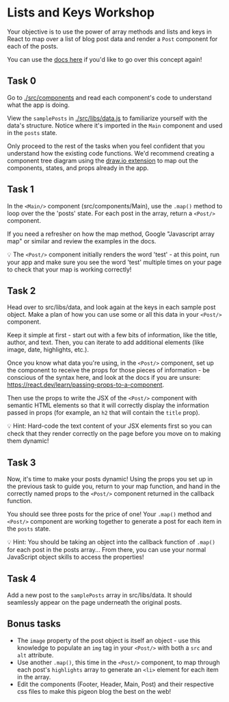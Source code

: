 # Lists and Keys Workshop

Your objective is to use the power of array methods and lists and keys in React to map over a list of blog post data and render a `Post` component for each of the posts.

You can use the [docs here](https://react.dev/learn/rendering-lists) if you'd like to go over this concept again!

## Task 0

Go to [./src/components](./src/components) and read each component's code to understand what the app is doing.

View the `samplePosts` in [./src/libs/data.js](./src/libs/data.js) to familiarize yourself with the data's structure. Notice where it's imported in the `Main` component and used in the `posts` state.

Only proceed to the rest of the tasks when you feel confident that you understand how the existing code functions. We'd recommend creating a component tree diagram using the [draw.io extension](https://marketplace.visualstudio.com/items?itemName=hediet.vscode-drawio) to map out the components, states, and props already in the app.

## Task 1

In the `<Main/>` component (src/components/Main), use the `.map()` method to loop over the the 'posts' state. For each post in the array, return a `<Post/>` component.

If you need a refresher on how the map method, Google "Javascript array map" or similar and review the examples in the docs.

💡 The `<Post/>` component initially renders the word 'test' - at this point, run your app and make sure you see the word 'test' multiple times on your page to check that your map is working correctly!

## Task 2

Head over to src/libs/data, and look again at the keys in each sample post object. Make a plan of how you can use some or all this data in your `<Post/>` component.

Keep it simple at first - start out with a few bits of information, like the title, author, and text. Then, you can iterate to add additional elements (like image, date, highlights, etc.).

Once you know what data you're using, in the `<Post/>` component, set up the component to receive the props for those pieces of information - be conscious of the syntax here, and look at the docs if you are unsure: https://react.dev/learn/passing-props-to-a-component.

Then use the props to write the JSX of the `<Post/>` component with semantic HTML elements so that it will correctly display the information passed in props (for example, an `h2` that will contain the `title` prop).

💡 Hint: Hard-code the text content of your JSX elements first so you can check that they render correctly on the page before you move on to making them dynamic!

## Task 3

Now, it's time to make your posts dynamic! Using the props you set up in the previous task to guide you, return to your map function, and hand in the correctly named props to the `<Post/>` component returned in the callback function.

You should see three posts for the price of one! Your `.map()` method and `<Post/>` component are working together to generate a post for each item in the `posts` state.

💡 Hint: You should be taking an object into the callback function of `.map()` for each post in the posts array... From there, you can use your normal JavaScript object skills to access the properties!

## Task 4

Add a new post to the `samplePosts` array in src/libs/data. It should seamlessly appear on the page underneath the original posts.

## Bonus tasks

- The `image` property of the post object is itself an object - use this knowledge to populate an `img` tag in your `<Post/>` with both a `src` and `alt` attribute.
- Use another `.map()`, this time in the `<Post/>` component, to map through each post's `highlights` array to generate an `<li>` element for each item in the array.
- Edit the components (Footer, Header, Main, Post) and their respective css files to make this pigeon blog the best on the web!
